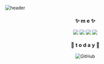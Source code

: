 ![header](https://capsule-render.vercel.app/api?type=waving&text=🦋Chae%20Eun🦋&fontSize=45&fontAlignY=40&desc=BackEnd%20Developer&descSize=13&descAlign=54.5&descAlignY=22.5&color=0:e8dcfd,100:100094&height=160)

<!--
<div align=center>
### ⚒ t e c h⚒
 
 ![Java](https://img.shields.io/badge/Java-007396?style=flat&logo=Java) ![Spring](https://img.shields.io/badge/Spring-6DB33F?style=flat&logo=Spring&logoColor=white) ![SpringBoot](https://img.shields.io/badge/Spring%20Boot-6DB33F?style=flat&logo=SpringBoot&logoColor=white)
![Hibernate](https://img.shields.io/badge/Hibernate-59666C?style=flat&logo=Hibernate&logoColor=white) ![SpringSecurity](https://img.shields.io/badge/Spring%20Security-6DB33F?style=flat&logo=SpringSecurity&logoColor=white) ![Swagger](https://img.shields.io/badge/Swagger-85EA2D?style=flat&logo=Swagger&logoColor=black)
 
 ![Django](https://img.shields.io/badge/Django-092E20?logo=Django&logoColor=white) ![React](https://img.shields.io/badge/React-61DAFB?logo=React&logoColor=white) ![JavaScript](https://img.shields.io/badge/JavaScript-F7DF1E?logo=JavaScript&logoColor=white) ![HTML](https://img.shields.io/badge/HTML5-E34F26?logo=HTML5&logoColor=white) ![CSS](https://img.shields.io/badge/CSS3-1572B6?logo=CSS3&logoColor=white)

 ![MySQL](https://img.shields.io/badge/MySQL-4479A1?style=flat&logo=MySQL&logoColor=white) ![MongoDB](https://img.shields.io/badge/MongoDB-47A248?style=flat&logo=MongoDB&logoColor=white)

![NGINX](https://img.shields.io/badge/NGINX-009639?style=flat&logo=NGINX&logoColor=white) ![Jenkins](https://img.shields.io/badge/Jenkins-D24939?style=flat&logo=Jenkins&logoColor=white) ![Vultr](https://img.shields.io/badge/Vultr-007BFC?style=flat&logo=Vultr&logoColor=white) ![AmazonAWS](https://img.shields.io/badge/AWS-232F3E?style=flat&logo=AmazonAWS&logoColor=white)

![IntelliJIDEA](https://img.shields.io/badge/IntelliJ%20IDEA-000000?style=flat&logo=IntelliJIDEA&logoColor=white) ![VisualStudioCode](https://img.shields.io/badge/VSCode-007ACC?style=flat&logo=VisualStudioCode&logoColor=white) ![VisualStudioCode](https://img.shields.io/badge/Eclipse%20IDE-2C2255?style=flat&logo=EclipseIDE&logoColor=white) ![Jupyter](https://img.shields.io/badge/Jupyter-F37626?style=flat&logo=Jupyter&logoColor=white) 

  </div>

 <div align=center>

 <div> 
 
 ### 🌱 going 2 study 🌱
  ![Elasticsearch](https://img.shields.io/badge/Elasticsearch-005571?style=flat&logo=Elasticsearch&logoColor=white) ![Logstash](https://img.shields.io/badge/Logstash-005571?style=flat&logo=Logstash&logoColor=white) ![ApacheKafka](https://img.shields.io/badge/Apache%20Kafka-231F20?style=flat&logo=ApacheKafka&logoColor=white) ![Docker](https://img.shields.io/badge/Docker-2496ED?style=flat&logo=Docker&logoColor=white) ![Kubernetes](https://img.shields.io/badge/Kubernetes-326CE5?style=flat&logo=Kubernetes&logoColor=white) ![Redis](https://img.shields.io/badge/Redis-DC382D?style=flat&logo=Redis&logoColor=white) ![RabbitMQ](https://img.shields.io/badge/RabbitMQ-FF6600?style=flat&logo=RabbitMQ&logoColor=white)
 
 </div>
 -->
 
 <div align=center>
 <div> 
 
 ### ✨ m e ✨
  <a href="https://www.linkedin.com/in/chaeeun-kim-55b3391a7"><img align="center" src="https://img.shields.io/badge/LinkedIn-0A66C2?logo=LinkedIn&logoColor=white"/></a> <a href="https://velog.io/@leocodms"><img align="center" src="https://img.shields.io/badge/Velog-20C997?logo=Velog&logoColor=white"/></a> <a href="mailto:cheun0327@gmail.com"><img align="center" src="https://img.shields.io/badge/Gmail-EA4335?logo=Gmail&logoColor=white"/></a> <a href="https://42seoul.kr/seoul42/main/view"><img align="center" src="https://img.shields.io/badge/42%20Seoul-36393a?logo=42&logoColor=white"/></a>

 ### 💌  t o d a y 💌
  ![GitHub](https://hits.seeyoufarm.com/api/count/incr/badge.svg?url=https%3A%2F%2Fgithub.com%2Fseondal&count_bg=%23000000&title_bg=%23000000&icon=github.svg&icon_color=%23E7E7E7&title=GitHub)
 
 </div>
  </div>
  
  
